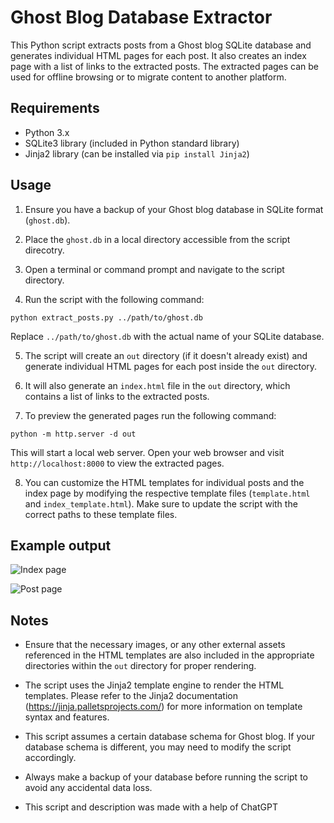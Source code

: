 # Ghost Blog Database Extractor

This Python script extracts posts from a Ghost blog SQLite database and generates individual HTML pages for each post. It also creates an index page with a list of links to the extracted posts. The extracted pages can be used for offline browsing or to migrate content to another platform.

## Requirements

- Python 3.x
- SQLite3 library (included in Python standard library)
- Jinja2 library (can be installed via `pip install Jinja2`)

## Usage

1. Ensure you have a backup of your Ghost blog database in SQLite format (`ghost.db`).

2. Place the `ghost.db` in a local directory accessible from the script direcotry.

3. Open a terminal or command prompt and navigate to the script directory.

4. Run the script with the following command:

```python extract_posts.py ../path/to/ghost.db```

Replace `../path/to/ghost.db` with the actual name of your SQLite database.

5. The script will create an `out` directory (if it doesn't already exist) and generate individual HTML pages for each post inside the `out` directory.

6. It will also generate an `index.html` file in the `out` directory, which contains a list of links to the extracted posts.

7. To preview the generated pages run the following command:

```python -m http.server -d out```

This will start a local web server. Open your web browser and visit `http://localhost:8000` to view the extracted pages.

8. You can customize the HTML templates for individual posts and the index page by modifying the respective template files (`template.html` and `index_template.html`). Make sure to update the script with the correct paths to these template files.

## Example output

![Index page](examples/index.png)

![Post page](examples/post.png)

## Notes

- Ensure that the necessary images, or any other external assets referenced in the HTML templates are also included in the appropriate directories within the `out` directory for proper rendering.

- The script uses the Jinja2 template engine to render the HTML templates. Please refer to the Jinja2 documentation (https://jinja.palletsprojects.com/) for more information on template syntax and features.

- This script assumes a certain database schema for Ghost blog. If your database schema is different, you may need to modify the script accordingly.

- Always make a backup of your database before running the script to avoid any accidental data loss.

- This script and description was made with a help of ChatGPT
